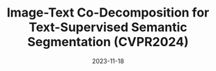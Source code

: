---
title: "Image-Text Co-Decomposition for Text-Supervised Semantic Segmentation (CVPR2024)"
date: 2023-11-18
lastmod: 2024-04-13
draft: false
tags: ["research", "computer-vision", "deep-learning", "semantic-segmentation", "vision-language-models"]
technologies: ["pytorch", "python", "MMCV"]
weight: 1
externalUrl: "https://072jiajia.github.io/image-text-co-decomposition-webpage/"
summary: "My undergraduate research project at [VLLab](https://vllab.cs.nycu.edu.tw), later accepted at [CVPR2024](https://cvpr.thecvf.com/Conferences/2024). We developed an image-text co-decomposition method for segmenting objects from free-form text without any ground-truth masks."
_build:
  render: "false"
  list: "local"
---